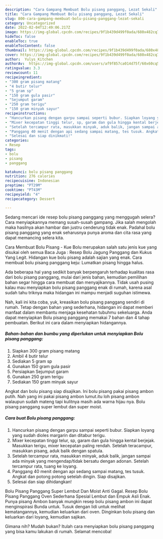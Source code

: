 ```yaml
---
description: "Cara Gampang Membuat Bolu pisang panggang, Lezat Sekali"
title: "Cara Gampang Membuat Bolu pisang panggang, Lezat Sekali"
slug: 800-cara-gampang-membuat-bolu-pisang-panggang-lezat-sekali
category: Uncategorized
date: 2022-02-04T12:49:06.217Z
image: https://img-global.cpcdn.com/recipes/9f1b439d499f0ada/680x482cq70/bolu-pisang-panggang-foto-resep-utama.jpg
hideToc: false
enableToc: true
enableTocContent: false
thumbnail: https://img-global.cpcdn.com/recipes/9f1b439d499f0ada/680x482cq70/bolu-pisang-panggang-foto-resep-utama.jpg
cover: https://img-global.cpcdn.com/recipes/9f1b439d499f0ada/680x482cq70/bolu-pisang-panggang-foto-resep-utama.jpg
author:  Yulys_Kitchen
authorAv:  https://img-global.cpcdn.com/users/af9f857ca014d75f/60x60cq50/avatar.jpg
ratingvalue: 3.3
reviewcount: 11
recipeingredient:
- "300 gram pisang matang"
- "4 butir telur"
- "5 gram sp"
- "150 gram gula pasir"
- "Sejumput garam"
- "250 gram terigu"
- "150 gram minyak sayur"
recipeinstructions:
- "Hancurkan pisang dengan garpu sampai seperti bubur. Siapkan loyang yang sudah dioles margarin dan ditabur terigu."
- "Mixer kecepatan tinggi telur, sp, garam dan gula hingga kental berjejak. Masukkan terigu, mixer kecepatan paling rendah. Setelah teracampur, masukkan pisang, aduk balik dengan spatula."
- "Setelah tercampur rata, masukkan minyak, aduk balik, jangan sampai ada minyak yang mengendap/tidak bersatu dengan adonan. Setelah tercampur rata, tuang ke loyang."
- "Panggang 40 menit dengan api sedang sampai matang, tes tusuk. Angkat dan potong potong setelah dingin. Siap disajikan."
- "Selesai dan siap dinikmati!"
categories:
- Resep
tags:
- bolu
- pisang
- panggang

katakunci: bolu pisang panggang 
nutrition: 276 calories
recipecuisine: Indonesian
preptime: "PT29M"
cooktime: "PT43M"
recipeyield: "4"
recipecategory: Dessert

---
```



Sedang mencari ide resep bolu pisang panggang yang menggugah selera? Cara menyiapkannya memang susah-susah gampang. Jika salah mengolah maka hasilnya akan hambar dan justru cenderung tidak enak. Padahal bolu pisang panggang yang enak seharusnya punya aroma dan cita rasa yang dapat memancing selera kita.


Cara Membuat Bolu Pisang - Kue Bolu merupakan salah satu jenis kue yang disukai oleh semua Baca Juga : Resep Bolu Jagung Panggang dan Kukus Yang Legit. Hidangan kue bolu pisang adalah sajian yang enak. Cara membuat bolu pisang panggang keju: Lumatkan pisang hingga halus.

Ada beberapa hal yang sedikit banyak berpengaruh terhadap kualitas rasa dari bolu pisang panggang, mulai dari jenis bahan, kemudian pemilihan bahan segar hingga cara membuat dan menyajikannya. Tidak usah pusing kalau mau menyiapkan bolu pisang panggang enak di rumah, karena asal sudah tahu triknya maka hidangan ini mampu menjadi suguhan istimewa.


Nah, kali ini kita coba, yuk, kreasikan bolu pisang panggang sendiri di rumah. Tetap dengan bahan yang sederhana, hidangan ini dapat memberi manfaat dalam membantu menjaga kesehatan tubuhmu sekeluarga. Anda dapat menyiapkan Bolu pisang panggang memakai 7 bahan dan 4 tahap pembuatan. Berikut ini cara dalam menyiapkan hidangannya.

<!--inarticleads1-->

##### Bahan-bahan dan bumbu yang diperlukan untuk menyiapkan Bolu pisang panggang:

1. Siapkan 300 gram pisang matang
1. Ambil 4 butir telur
1. Sediakan 5 gram sp
1. Gunakan 150 gram gula pasir
1. Persiapkan Sejumput garam
1. Gunakan 250 gram terigu
1. Sediakan 150 gram minyak sayur


Angkat dan bolu pisang siap disajikan. Ini bolu pisang pakai pisang ambon putih. Nah yang ini pakai pisang ambon lumut.itu loh pisang ambon walaupun sudah mateng tapi kulitnya masih ada warna hijau nya. Bolu pisang panggang super lembut dan super moist. 

<!--inarticleads2-->

##### Cara buat Bolu pisang panggang:

1. Hancurkan pisang dengan garpu sampai seperti bubur. Siapkan loyang yang sudah dioles margarin dan ditabur terigu.
1. Mixer kecepatan tinggi telur, sp, garam dan gula hingga kental berjejak. Masukkan terigu, mixer kecepatan paling rendah. Setelah teracampur, masukkan pisang, aduk balik dengan spatula.
1. Setelah tercampur rata, masukkan minyak, aduk balik, jangan sampai ada minyak yang mengendap/tidak bersatu dengan adonan. Setelah tercampur rata, tuang ke loyang.
1. Panggang 40 menit dengan api sedang sampai matang, tes tusuk. Angkat dan potong potong setelah dingin. Siap disajikan.
1. Selesai dan siap dihidangkan!

Bolu Pisang Panggang Super Lembut Dan Moist Anti Gagal. Resep Bolu Pisang Panggang Oven Sederhana Spesial Lembut dan Empuk Asli Enak. Punya pisang Ambon banyak mungkin resep bolu pisang ambon ini dapat menginspirasi Bunda untuk. Tusuk dengan lidi untuk melihat kematangannya, kemudian keluarkan dari oven. Dinginkan bolu pisang dan keluarkan dari loyang, kemudian sajikan. 

Gimana nih? Mudah bukan? Itulah cara menyiapkan bolu pisang panggang yang bisa kamu lakukan di rumah. Selamat mencoba!
